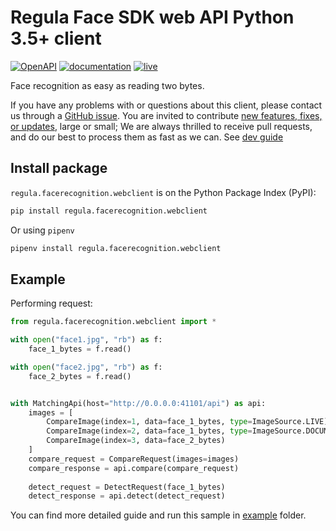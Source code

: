 # Regula Face SDK web API Python 3.5+ client

[![OpenAPI](https://img.shields.io/badge/OpenAPI-defs-8c0a56?style=flat-square)](https://github.com/regulaforensics/FaceSDK-web-openapi)
[![documentation](https://img.shields.io/badge/docs-en-f6858d?style=flat-square)](https://support.regulaforensics.com/hc/en-us/articles/115000916306-Documentation)
[![live](https://img.shields.io/badge/live-demo-0a8c42?style=flat-square)](https://faceapi.regulaforensics.com/)

Face recognition as easy as reading two bytes.

If you have any problems with or questions about this client, please contact us
through a [GitHub issue](https://github.com/regulaforensics/FaceSDK-web-python-client/issues).
You are invited to contribute [new features, fixes, or updates](https://github.com/regulaforensics/FaceSDK-web-python-client/issues?q=is%3Aissue+is%3Aopen+label%3A%22help+wanted%22), large or small; 
We are always thrilled to receive pull requests, and do our best to process them as fast as we can.
See [dev guide](./dev.md)

## Install package
`regula.facerecognition.webclient` is on the Python Package Index (PyPI):

```bash
pip install regula.facerecognition.webclient
```

Or using `pipenv`
```bash
pipenv install regula.facerecognition.webclient
```

## Example
Performing request:
```python
from regula.facerecognition.webclient import *

with open("face1.jpg", "rb") as f:
    face_1_bytes = f.read()

with open("face2.jpg", "rb") as f:
    face_2_bytes = f.read()


with MatchingApi(host="http://0.0.0.0:41101/api") as api:
    images = [
        CompareImage(index=1, data=face_1_bytes, type=ImageSource.LIVE),
        CompareImage(index=2, data=face_1_bytes, type=ImageSource.DOCUMENT_RFID),
        CompareImage(index=3, data=face_2_bytes)
    ]
    compare_request = CompareRequest(images=images)
    compare_response = api.compare(compare_request)
    
    detect_request = DetectRequest(face_1_bytes)
    detect_response = api.detect(detect_request)
```

You can find more detailed guide and run this sample in [example](./example) folder.
